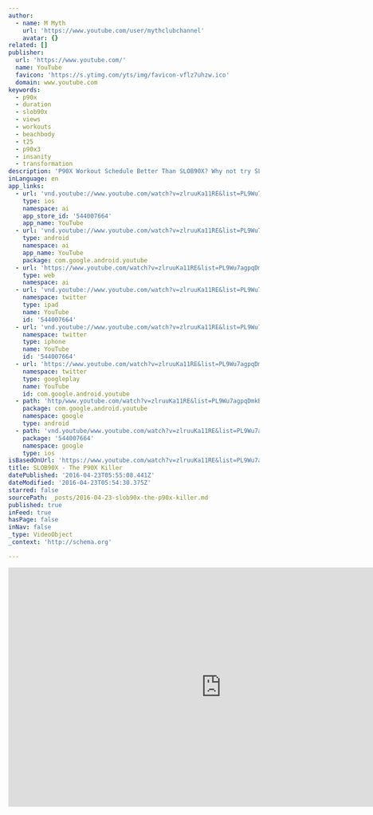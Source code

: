 ```yaml
---
author:
  - name: M Myth
    url: 'https://www.youtube.com/user/mythclubchannel'
    avatar: {}
related: []
publisher:
  url: 'https://www.youtube.com/'
  name: YouTube
  favicon: 'https://s.ytimg.com/yts/img/favicon-vflz7uhzw.ico'
  domain: www.youtube.com
keywords:
  - p90x
  - duration
  - slob90x
  - views
  - workouts
  - beachbody
  - t25
  - p90x3
  - insanity
  - transformation
description: 'P90X Workout Schedule Better Than SLOB90X? Why not try SLOB90X. Get your SLOB90X T-Shirt while they last. http://slob90x.com Free your P90X body! Get a real six pack!'
inLanguage: en
app_links:
  - url: 'vnd.youtube://www.youtube.com/watch?v=zlruuKa11RE&list=PL9Wu7agpqDmkBrQkMnsJrKSaGgOQL-7dB&feature=applinks'
    type: ios
    namespace: ai
    app_store_id: '544007664'
    app_name: YouTube
  - url: 'vnd.youtube://www.youtube.com/watch?v=zlruuKa11RE&list=PL9Wu7agpqDmkBrQkMnsJrKSaGgOQL-7dB&feature=applinks'
    type: android
    namespace: ai
    app_name: YouTube
    package: com.google.android.youtube
  - url: 'https://www.youtube.com/watch?v=zlruuKa11RE&list=PL9Wu7agpqDmkBrQkMnsJrKSaGgOQL-7dB&feature=applinks'
    type: web
    namespace: ai
  - url: 'vnd.youtube://www.youtube.com/watch?v=zlruuKa11RE&list=PL9Wu7agpqDmkBrQkMnsJrKSaGgOQL-7dB&feature=applinks'
    namespace: twitter
    type: ipad
    name: YouTube
    id: '544007664'
  - url: 'vnd.youtube://www.youtube.com/watch?v=zlruuKa11RE&list=PL9Wu7agpqDmkBrQkMnsJrKSaGgOQL-7dB&feature=applinks'
    namespace: twitter
    type: iphone
    name: YouTube
    id: '544007664'
  - url: 'https://www.youtube.com/watch?v=zlruuKa11RE&list=PL9Wu7agpqDmkBrQkMnsJrKSaGgOQL-7dB'
    namespace: twitter
    type: googleplay
    name: YouTube
    id: com.google.android.youtube
  - path: 'http/www.youtube.com/watch?v=zlruuKa11RE&list=PL9Wu7agpqDmkBrQkMnsJrKSaGgOQL-7dB'
    package: com.google.android.youtube
    namespace: google
    type: android
  - path: 'vnd.youtube/www.youtube.com/watch?v=zlruuKa11RE&list=PL9Wu7agpqDmkBrQkMnsJrKSaGgOQL-7dB'
    package: '544007664'
    namespace: google
    type: ios
isBasedOnUrl: 'https://www.youtube.com/watch?v=zlruuKa11RE&list=PL9Wu7agpqDmkBrQkMnsJrKSaGgOQL-7dB'
title: SLOB90X - The P90X Killer
datePublished: '2016-04-23T05:55:08.441Z'
dateModified: '2016-04-23T05:54:30.375Z'
starred: false
sourcePath: _posts/2016-04-23-slob90x-the-p90x-killer.md
published: true
inFeed: true
hasPage: false
inNav: false
_type: VideoObject
_context: 'http://schema.org'

---
```

<iframe src="https://cdn.embedly.com/widgets/media.html?src=https%3A%2F%2Fwww.youtube.com%2Fembed%2Fvideoseries%3Flist%3DPL9Wu7agpqDmkBrQkMnsJrKSaGgOQL-7dB&amp;url=https%3A%2F%2Fwww.youtube.com%2Fwatch%3Fv%3DzlruuKa11RE%26list%3DPL9Wu7agpqDmkBrQkMnsJrKSaGgOQL-7dB&amp;image=https%3A%2F%2Fi.ytimg.com%2Fvi%2FzlruuKa11RE%2Fhqdefault.jpg&amp;key=b7d04c9b404c499eba89ee7072e1c4f7&amp;type=text%2Fhtml&amp;schema=youtube" width="854" height="480" scrolling="no" frameborder="0" allowfullscreen="" style=""></iframe>